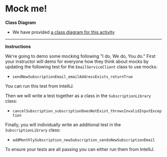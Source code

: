 # Mock me!

**Class Diagram**
- We have provided [a class diagram for this activity](subscriptionsCD.puml)

---

**Instructions**

We're going to demo some mocking following "I do, We do, You do." First your instructor will demo for everyone
how they think about mocks by updating the following test for the `EmailServiceClient` class to use mocks:
- `sendNewSubscriptionEmail_emailAddressExists_returnTrue`

You can run this test from IntelliJ.

Then we will write a test together as a class in the `SubscriptionLibrary` class:
- `cancelSubscription_subscriptionDoesNotExist_throwsInvalidInputException`

Finally, you will individually write an additional test in the `SubscriptionLibrary` class:
- `addMonthlySubscription_newSubscription_sendsNewSubscriptionEmail`

To ensure your tests are all passing you can either run them from IntelliJ.

